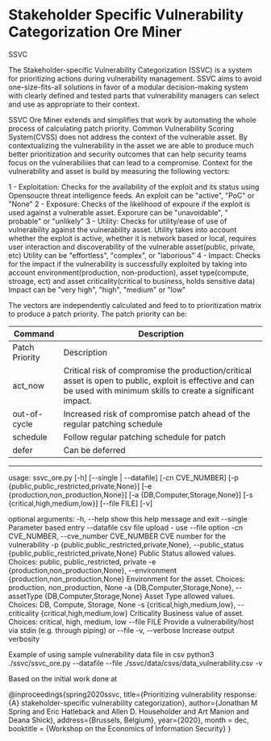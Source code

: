 Stakeholder Specific Vulnerability Categorization Ore Miner
========================

SSVC

The Stakeholder-specific Vulnerability Categorization (SSVC) is a system for prioritizing actions during vulnerability
management. SSVC aims to avoid one-size-fits-all solutions in favor of a modular decision-making system with clearly
defined and tested parts that vulnerability managers can select and use as appropriate to their context.

SSVC Ore Miner extends and simplifies that work by automating the whole process of calculating patch priority. Common
Vulnerability Scoring System(CVSS) does not address the context of the vulnerable asset. By contextualizing the
vulnerability in the asset we are able to produce much better prioritization and security outcomes that can help
security teams focus on the vulnerabiliies that can lead to a compromise. Context for the vulnerability and asset is
build by measuring the following vectors:

1 - Exploitation:
Checks for the availability of the exploit and its status using Opensoucre threat intelligence feeds. An exploit can
be "active", "PoC" or "None"
2 - Exposure:
Checks of the likelihood of expoure if the exploit is used against a vulnerable asset. Exporure can be "unavoidable", "
probable" or "unlikely"
3 - Utility:
Checks for utility/ease of use of vulnerability against the vulnerability asset. Utility takes into account whether the
exploit is active, whether it is network based or local, requires user interaction and discoverability of the vulnerable
asset(public, private, etc)
Utility can be "effortless", "complex", or "laborious"
4 - Impact:
Checks for the impact if the vulnerability is successfully exploited by taking into account environment(production,
non-production), asset type(compute, stroage, ect) and asset criticality(critical to business, holds sensitive data)
Impact can be "very high", "high", "medium" or "low"

The vectors are independently calculated and feed to to prioritization matrix to produce a patch priority. The patch
priority can be:

| Command | Description |
| --- | --- |
| Patch Priority | Description |
| act_now | Critical risk of compromise the production/critical asset is open to public, exploit is effective and can be used with minimum skills to create a significant impact.|
| out-of-cycle | Increased risk of compromise patch ahead of the regular patching schedule |
| schedule | Follow regular patching schedule for patch |
| defer | Can be deferred |

---------------

usage:
ssvc_ore.py [-h] [--single | --datafile] [-cn CVE_NUMBER] [-p {public,public_restricted,private,None}] [-e {production,non_production,None}]
[-a {DB,Computer,Storage,None}] [-s {critical,high,medium,low}] [--file FILE] [-v]

optional arguments:
-h, --help show this help message and exit --single Parameter based entry --datafile csv file upload - use --file option
-cn CVE_NUMBER, --cve_number CVE_NUMBER CVE number for the vulnerability -p {public,public_restricted,private,None},
--public_status {public,public_restricted,private,None} Public Status allowed values. Choices: public,
public_restricted, private -e {production,non_production,None}, --environment {production,non_production,None}
Environment for the asset. Choices: production, non_production, None -a {DB,Computer,Storage,None}, --assetType
{DB,Computer,Storage,None} Asset Type allowed values. Choices: DB, Compute, Storage, None -s {critical,high,medium,low},
--criticality {critical,high,medium,low} Criticality Business value of asset. Choices: critical, high, medium, low
--file FILE Provide a vulnerability/host via stdin (e.g. through piping) or --file -v, --verbose Increase output
verbosity

Example of using sample vulnerability data file in csv python3 ./ssvc/ssvc_ore.py --datafile --file
./ssvc/data/csvs/data_vulnerability.csv -v

Based on the initial work done at

@inproceedings{spring2020ssvc, title={Prioritizing vulnerability response: {A} stakeholder-specific vulnerability
categorization}, author={Jonathan M Spring and Eric Hatleback and Allen D. Householder and Art Manion and Deana Shick},
address={Brussels, Belgium}, year={2020}, month = dec, booktitle = {Workshop on the Economics of Information Security} }